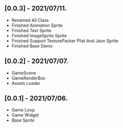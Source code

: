 
## [0.0.3] - 2021/07/11. 
* Renamed All Class
* Finished Animation Sprite 
* Finished Text Sprite
* Finished ImageSprite Sprite
* Finished Support TexturePacker Plist And Json Sprite
* Finished Base Demo

## [0.0.2] - 2021/07/07. 
* GameScene
* GameRenderBox 
* Assets Loader

## [0.0.1] - 2021/07/06. 
* Game Loop 
* Game Widget
* Base Sprite 
